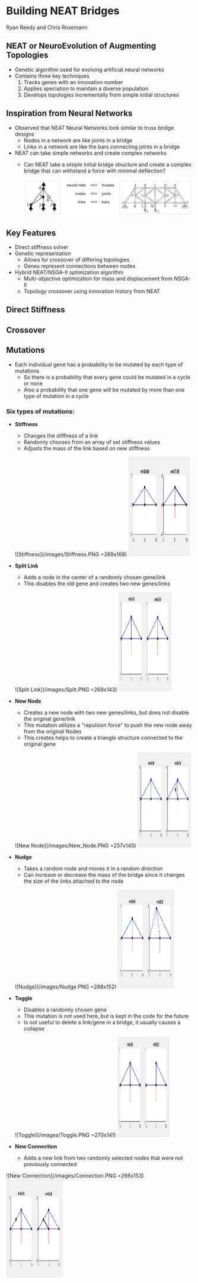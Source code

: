 
# Building NEAT Bridges
Ryan Reedy and Chris Rosemann
## NEAT or NeuroEvolution of Augmenting Topologies
- Genetic algorithm used for evolving artificial neural networks
- Contains three key techniques
  1. Tracks genes with an innovation number
  2. Applies speciation to maintain a diverse population
  3. Develops topologies incrementally from simple initial structures

## Inspiration from Neural Networks
  - Observed that NEAT Neural Networks look similar to truss bridge designs
    - Nodes in a network are like joints in a bridge
    - Links in a network are like the bars connecting joints in a bridge
  - NEAT can take simple networks and create complex networks
    - Can NEAT take a simple initial bridge structure and create a complex bridge
        that can withstand a force with minimal deflection?

        ![NEAT to Truss](/images/Similarities.PNG)

## Key Features
- Direct stiffness solver
- Genetic representation
  - Allows for crossover of differing topologies
  - Genes represent connections between nodes
- Hybrid NEAT/NSGA-II optimization algorithm
  - Multi-objective optimization for mass and displacement from NSGA-II
  - Topology crossover using innovation history from NEAT

## Direct Stiffness

## Crossover

## Mutations
- Each individual gene has a probability to be mutated by each type of mutations
  - So there is a probability that every gene could be mutated in a cycle or none
  - Also a probability that one gene will be mutated by more than one type of
    mutation in a cycle
### Six types of mutations:
- **Stiffness**
  - Changes the stiffness of a link
  - Randomly chooses from an array of set stiffness values
  - Adjusts the mass of the link based on new stiffness

  ![Stiffness](/images/Stiffness.PNG =269x168)
  <img src="images/Stiffness.PNG" width="168" height="269">

- **Split Link**
  - Adds a node in the center of a randomly chosen gene/link
  - This disables the old gene and creates two new genes/links

  ![Split Link](/images/Split.PNG =269x143)
  <img src="images/Split.PNG" width="143" height="269">

- **New Node**
  - Creates a new node with two new genes/links, but does not disable the original gene/link
  - This mutation utilizes a "repulsion force" to push the new node away from the original Nodes
  - This creates helps to create a triangle structure connected to the original gene

  ![New Node](/images/New_Node.PNG =257x145)
  <img src="images/New_Node.PNG" width="145" height="257">

- **Nudge**
  - Takes a random node and moves it in a random direction
  - Can increase or decrease the mass of the bridge since it changes the size of the links
      attached to the node

  ![Nudge](/images/Nudge.PNG =268x152)
  <img src="images/Nudge.PNG" width="152" height="268">

- **Toggle**
  - Disables a randomly chosen gene
  - This mutation is not used here, but is kept in the code for the future
  - Is not useful to delete a link/gene in a bridge, it usually causes a collapse

  ![Toggle](/images/Toggle.PNG =270x141)
  <img src="images/Toggle.PNG" width="141" height="270">

- **New Connection**
  - Adds a new link from two randomly selected nodes that were not previously connected

![New Connection](/images/Connection.PNG =266x153)
  <img src="images/Connection.PNG" width="153" height="266">
